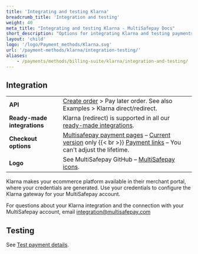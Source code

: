 ```yaml
---
title: 'Integrating and testing Klarna'
breadcrumb_title: 'Integration and testing'
weight: 40
meta_title: "Integrating and testing Klarna - MultiSafepay Docs"
short_description: "Options for integrating Klarna and testing payments"
layout: 'child'
logo: '/logo/Payment_methods/Klarna.svg'
url: '/payment-methods/klarna/integration-testing/'
aliases:
    - /payments/methods/billing-suite/klarna/integration-and-testing/
---
```

## Integration

| | |
|---|---|
| **API** | [Create order](https://docs-api.multisafepay.com/reference/createorder) > Pay later order. See also Examples > Klarna direct/redirect. |
| **Ready-made integrations** | Klarna (redirect) is supported in all our [ready-made integrations](/integrations/ready-made/).   |
| **Checkout options** | [Multisafepay payment pages](/payment-pages/) – [Current version](/payment-pages/activation/) only {{< br >}} [Payment links](/payment-links/about/) – You can't adjust the lifetime. |
| **Logo** | See MultiSafepay GitHub – [MultiSafepay icons](https://github.com/MultiSafepay/MultiSafepay-icons). |

Klarna makes your ecommerce platform available in their merchant portal, where your credentials are generated. Use your credentials to configure the Klarna gateway for your MultiSafepay account. 

For questions about your Klarna integration and the connection with your MultiSafepay account, email <integration@multisafepay.com>

## Testing 

See [Test payment details](/testing/test-payment-details/#pay-later-methods).


